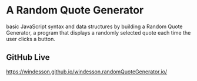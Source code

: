 A Random Quote Generator
=========================
basic JavaScript syntax and data structures by building a Random Quote Generator, a program that displays a randomly selected quote each time the user clicks a button.


GitHub Live
-------------
https://windesson.github.io/windesson.randomQuoteGenerator.io/
